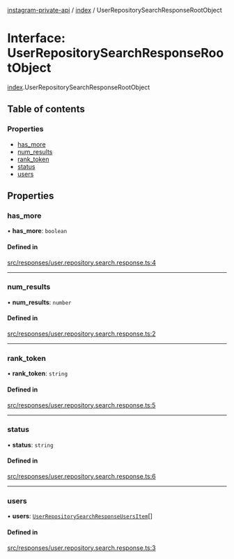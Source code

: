 [instagram-private-api](../../README.md) / [index](../../modules/index.md) / UserRepositorySearchResponseRootObject

# Interface: UserRepositorySearchResponseRootObject

[index](../../modules/index.md).UserRepositorySearchResponseRootObject

## Table of contents

### Properties

- [has\_more](UserRepositorySearchResponseRootObject.md#has_more)
- [num\_results](UserRepositorySearchResponseRootObject.md#num_results)
- [rank\_token](UserRepositorySearchResponseRootObject.md#rank_token)
- [status](UserRepositorySearchResponseRootObject.md#status)
- [users](UserRepositorySearchResponseRootObject.md#users)

## Properties

### has\_more

• **has\_more**: `boolean`

#### Defined in

[src/responses/user.repository.search.response.ts:4](https://github.com/Nerixyz/instagram-private-api/blob/0e0721c/src/responses/user.repository.search.response.ts#L4)

___

### num\_results

• **num\_results**: `number`

#### Defined in

[src/responses/user.repository.search.response.ts:2](https://github.com/Nerixyz/instagram-private-api/blob/0e0721c/src/responses/user.repository.search.response.ts#L2)

___

### rank\_token

• **rank\_token**: `string`

#### Defined in

[src/responses/user.repository.search.response.ts:5](https://github.com/Nerixyz/instagram-private-api/blob/0e0721c/src/responses/user.repository.search.response.ts#L5)

___

### status

• **status**: `string`

#### Defined in

[src/responses/user.repository.search.response.ts:6](https://github.com/Nerixyz/instagram-private-api/blob/0e0721c/src/responses/user.repository.search.response.ts#L6)

___

### users

• **users**: [`UserRepositorySearchResponseUsersItem`](UserRepositorySearchResponseUsersItem.md)[]

#### Defined in

[src/responses/user.repository.search.response.ts:3](https://github.com/Nerixyz/instagram-private-api/blob/0e0721c/src/responses/user.repository.search.response.ts#L3)
